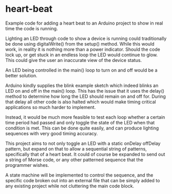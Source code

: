 # heart-beat
Example code for adding a heart beat to an Arduino project to show in real time the code is running.

Lighting an LED through code to show a device is running could traditionally be done using digitalWrite() from the setup() method. 
While this would work, in reality it is nothing more than a power indicator. Should the code lock up, or get stuck in an endless loop
the LED would continue to glow. This could give the user an inaccurate view of the device status.

An LED being controlled in the main() loop to turn on and off would be a better solution.

Arduino kindly supplies the blink example sketch which indeed blinks an LED on and off in the main() loop. This has the issue that it 
uses the delay() method to determine how long the LED should remain on and off for. During that delay all other code is also halted
which would make timing critical applications so much harder to implement.

Instead, it would be much more feasible to test each loop whether a certain time period had passed and only toggle the state of the LED
when that condition is met. This can be done quite easily, and can produce lighting sequences with very good timing accuracy.

This project aims to not only toggle an LED with a static onDelay offDelay pattern, but expand on that to allow a sequential string of
patterns, specifically that of a heart beat. It could of course be expanded to send out a string of Morse code, or any other patterned
sequence that the programmer wishes.

A state machine will be implemented to control the sequence, and the specific code broken out into an external file that can be simply
added to any existing project while not cluttering the main code block.